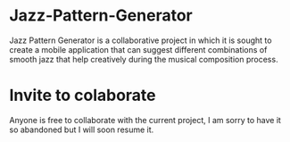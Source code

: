 # Jazz-Pattern-Generator
Jazz Pattern Generator is a collaborative project in which it is sought to create a mobile application that can suggest different combinations of smooth jazz that help creatively during the musical composition process.

# Invite to colaborate
Anyone is free to collaborate with the current project, I am sorry to have it so abandoned but I will soon resume it.

